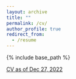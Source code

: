 ```yaml
---
layout: archive
title: ""
permalink: /cv/
author_profile: true
redirect_from:
  - /resume
---
```


{% include base_path %}

[CV as of Dec 27, 2022](http://jamesnormington.github.io/files/cv.pdf)

